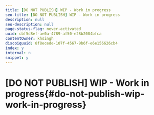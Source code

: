 ```yaml
---
title: [DO NOT PUBLISH] WIP - Work in progress
seo-title: [DO NOT PUBLISH] WIP - Work in progress
description: null
seo-description: null
page-status-flag: never-activated
uuid: cbf5d8ef-ae0a-4789-af50-e28b2084bfca
contentOwner: khsingh
discoiquuid: 8f8ecede-107f-4567-9b6f-e6e156626cb4
index: y
internal: n
snippet: y
---
```


# [DO NOT PUBLISH] WIP - Work in progress{#do-not-publish-wip-work-in-progress}

